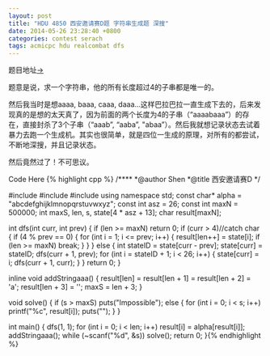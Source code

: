 ```yaml
---
layout: post
title: "HDU 4850 西安邀请赛D题 字符串生成题 深搜"
date: 2014-05-26 23:28:40 +0800
categories: contest serach
tags: acmicpc hdu realcombat dfs
---
```

题目地址<a title="HDU 4850" href="http://acm.hdu.edu.cn/showproblem.php?pid=4850" target="_blank">-></a>

题意是说，求一个字符串，他的所有长度超过4的子串都是唯一的。

然后我当时是想aaaa, baaa, caaa, daaa...这样巴拉巴拉一直生成下去的，后来发现真的是想的太天真了，因为前面的两个长度为4的子串（“aaaabaaa”）的存在，直接封杀了3个子串（“aaab”, “aaba”, "abaa”）。然后我就想记录状态去试着暴力去跑一个生成机。其实也很简单，就是四位一生成的原理，对所有的都尝试，不断地深搜，并且记录状态。

然后竟然过了！不可思议。

Code Here
{% highlight cpp %}
/****
	*@author    Shen
	*@title     西安邀请赛D
	*/

#include <cstdio>
#include <cstring>
#include <iostream>
using namespace std;
const char* alpha = "abcdefghijklmnopqrstuvwxyz";
const int asz = 26;
const int maxN = 500000;
int maxS, len, s, state[4 * asz + 13];
char result[maxN];

int dfs(int curr, int prev)
{
    if (len >= maxN) return 0;
    if (curr > 4)//catch char
    {
        if (4 % prev == 0)
        {
            for (int i = 1; i <= prev; i++)
            {
                result[len++] = state[i];
                if (len >= maxN) break;
            }
        }
    }
    else
    {
        int stateID = state[curr - prev];
        state[curr] = stateID;
        dfs(curr + 1, prev);
        for (int i = stateID + 1; i < 26; i++)
        {
            state[curr] = i;
            dfs(curr + 1, curr);
        }
    }
    return 0;
}

inline void addStringaaa()
{
    result[len] = result[len + 1] = result[len + 2] = 'a';
    result[len + 3] = '';
    maxS = len + 3;
}

void solve()
{
    if (s > maxS) puts("Impossible");
    else
    {
        for (int i = 0; i < s; i++)
            printf("%c", result[i]);
        puts("");
    }
}

int main()
{
    dfs(1, 1);
    for (int i = 0; i < len; i++)
        result[i] = alpha[result[i]];
    addStringaaa();
    while (~scanf("%d", &s))
        solve();
    return 0;
}{% endhighlight %}
